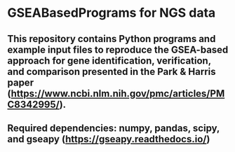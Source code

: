 # GSEABasedPrograms for NGS data
## This repository contains Python programs and example input files to reproduce the GSEA-based approach for gene identification, verification, and comparison presented in the Park & Harris paper (https://www.ncbi.nlm.nih.gov/pmc/articles/PMC8342995/). 
## Required dependencies: numpy, pandas, scipy, and gseapy (https://gseapy.readthedocs.io/)
